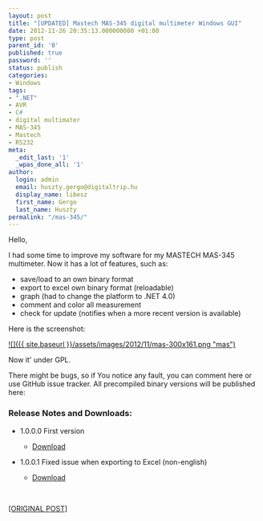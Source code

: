 ```yaml
---
layout: post
title: "[UPDATED] Mastech MAS-345 digital multimeter Windows GUI"
date: 2012-11-26 20:35:13.000000000 +01:00
type: post
parent_id: '0'
published: true
password: ''
status: publish
categories:
- Windows
tags:
- ".NET"
- AVR
- C#
- digital multimater
- MAS-345
- Mastech
- RS232
meta:
  _edit_last: '1'
  _wpas_done_all: '1'
author:
  login: admin
  email: huszty.gergo@digitaltrip.hu
  display_name: libesz
  first_name: Gergo
  last_name: Huszty
permalink: "/mas-345/"
---
```

Hello,

I had some time to improve my software for my MASTECH MAS-345 multimeter. Now it has a lot of features, such as:

- save/load to an own binary format
- export to excel own binary format (reloadable)
- graph (had to change the platform to .NET 4.0)
- comment and color all measurement
- check for update (notifies when a more recent version is available)

Here is the screenshot:

[![]({{ site.baseurl }}/assets/images/2012/11/mas-300x161.png "mas")](https://libesz.digitaltrip.hu/wp-content/uploads/mas.png)

Now it' under GPL.

<!--more-->

There might be bugs, so if You notice any fault, you can comment here or use GitHub issue tracker. All precompiled binary versions will be published here:

### Release Notes and Downloads:

- 1.0.0.0 First version
  - [Download](https://libesz.digitaltrip.hu/downloads/MAS345_v1.0.0.0)

- 1.0.0.1 Fixed issue when exporting to Excel (non-english)
  - [Download](https://libesz.digitaltrip.hu/downloads/MAS345_v1.0.0.1)

&nbsp;

[[ORIGINAL POST]](https://libesz.digitaltrip.hu/old-mas-345/)

